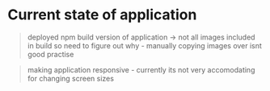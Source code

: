 # Current state of application
> deployed npm build version of application -> not all images included in build so need to figure out why - manually copying images over isnt good practise

> making application responsive - currently its not very accomodating for changing screen sizes

